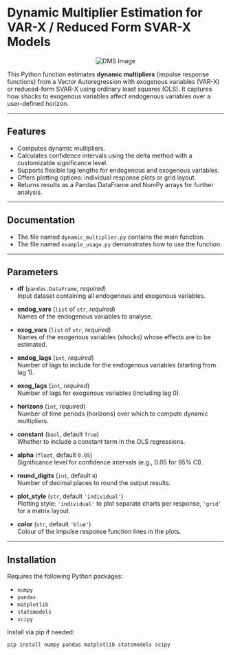 # Dynamic Multiplier Estimation for VAR-X / Reduced Form SVAR-X Models

<p align="center">
  <img src="https://noodle.digitalfutures.com/studentuploads/DMS.png" alt="DMS Image" />
</p>

This Python function estimates **dynamic multipliers** (impulse response functions) from a Vector Autoregression with exogenous variables (VAR-X) or reduced-form SVAR-X using ordinary least squares (OLS). It captures how shocks to exogenous variables affect endogenous variables over a user-defined horizon.

---

## Features

- Computes dynamic multipliers.
- Calculates confidence intervals using the delta method with a customizable significance level.
- Supports flexible lag lengths for endogenous and exogenous variables.
- Offers plotting options: individual response plots or grid layout.
- Returns results as a Pandas DataFrame and NumPy arrays for further analysis.

---

## Documentation

- The file named `dynamic_multiplier.py` contains the main function.
- The file named `example_usage.py` demonstrates how to use the function.

---

## Parameters

- **df** (`pandas.DataFrame`, *required*)  
  Input dataset containing all endogenous and exogenous variables.

- **endog_vars** (`list` of `str`, *required*)  
  Names of the endogenous variables to analyse.

- **exog_vars** (`list` of `str`, *required*)  
  Names of the exogenous variables (shocks) whose effects are to be estimated.

- **endog_lags** (`int`, *required*)  
  Number of lags to include for the endogenous variables (starting from lag 1).

- **exog_lags** (`int`, *required*)  
  Number of lags for exogenous variables (including lag 0).

- **horizons** (`int`, *required*)  
  Number of time periods (horizons) over which to compute dynamic multipliers.

- **constant** (`bool`, default `True`)  
  Whether to include a constant term in the OLS regressions.

- **alpha** (`float`, default `0.05`)  
  Significance level for confidence intervals (e.g., 0.05 for 95% CI).

- **round_digits** (`int`, default `4`)  
  Number of decimal places to round the output results.

- **plot_style** (`str`, default `'individual'`)  
  Plotting style: `'individual'` to plot separate charts per response, `'grid'` for a matrix layout.

- **color** (`str`, default `'blue'`)  
  Colour of the impulse response function lines in the plots.

---

## Installation

Requires the following Python packages:

- `numpy`
- `pandas`
- `matplotlib`
- `statsmodels`
- `scipy`

Install via pip if needed:

```bash
pip install numpy pandas matplotlib statsmodels scipy

